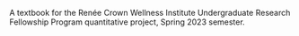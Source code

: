 A textbook for the Renée Crown Wellness Institute Undergraduate Research Fellowship Program quantitative project, Spring 2023 semester.
